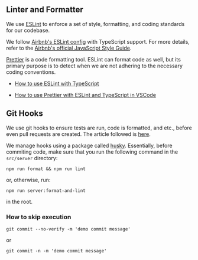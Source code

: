 ## Linter and Formatter

We use [ESLint](https://eslint.org) to enforce a set of style, formatting, and coding standards for our codebase.

We follow [Airbnb's ESLint config](https://www.npmjs.com/package/eslint-config-airbnb-typescript) with TypeScript support. For more details, refer to the [Airbnb's official JavaScript Style Guide](https://github.com/airbnb/javascript).

[Prettier](https://prettier.io) is a code formatting tool. ESLint can format code as well, but its primary purpose is to detect when we are not adhering to the necessary coding conventions.

- [How to use ESLint with TypeScript](https://khalilstemmler.com/blogs/typescript/eslint-for-typescript)

- [How to use Prettier with ESLint and TypeScript in VSCode](https://khalilstemmler.com/blogs/tooling/prettier)

## Git Hooks

We use git hooks to ensure tests are run, code is formatted, and etc., before even pull requests are created. The article followed is [here](https://khalilstemmler.com/blogs/tooling/enforcing-husky-precommit-hooks/).

We manage hooks using a package called [husky](https://www.npmjs.com/package/husky). Essentially, before commiting code, make sure that you run the following command in the `src/server` directory:

```
npm run format && npm run lint
```

or, otherwise, run:

```
npm run server:format-and-lint
```

in the root.

### How to skip execution

```
git commit --no-verify -m 'demo commit message'
```

or

```
git commit -n -m 'demo commit message'
```
